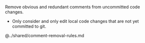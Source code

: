 Remove obvious and redundant comments from uncommitted code changes.

- Only consider and only edit local code changes that are not yet committed to git.

@../shared/comment-removal-rules.md
